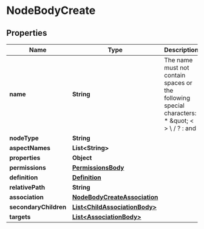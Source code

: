 
# NodeBodyCreate

## Properties
Name | Type | Description | Notes
------------ | ------------- | ------------- | -------------
**name** | **String** | The name must not contain spaces or the following special characters: * \&quot; &lt; &gt; \\ / ? : and |. The character . must not be used at the end of the name.  | 
**nodeType** | **String** |  | 
**aspectNames** | **List&lt;String&gt;** |  |  [optional]
**properties** | **Object** |  |  [optional]
**permissions** | [**PermissionsBody**](PermissionsBody.md) |  |  [optional]
**definition** | [**Definition**](Definition.md) |  |  [optional]
**relativePath** | **String** |  |  [optional]
**association** | [**NodeBodyCreateAssociation**](NodeBodyCreateAssociation.md) |  |  [optional]
**secondaryChildren** | [**List&lt;ChildAssociationBody&gt;**](ChildAssociationBody.md) |  |  [optional]
**targets** | [**List&lt;AssociationBody&gt;**](AssociationBody.md) |  |  [optional]



